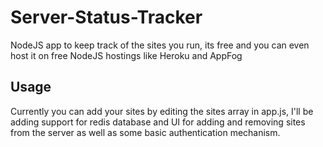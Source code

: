 Server-Status-Tracker
=====================

NodeJS app to keep track of the sites you run, its free and you can even host it on free NodeJS hostings like Heroku and AppFog

Usage
-----

Currently you can add your sites by editing the sites array in app.js, I'll be adding support for redis database and UI for adding
and removing sites from the server as well as some basic authentication mechanism.
